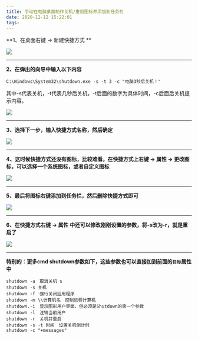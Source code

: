 ```yaml
---
title: 手动在电脑桌面制作关机/重启图标并添加到任务栏
date: 2020-12-12 15:22:01
tags:
---
```


**1、在桌面右键 -> 新建快捷方式 **

![](/images/2020/12/12/28662000.png)

------------

**2、在弹出的向导中输入以下内容**

`C:\Windows\System32\shutdown.exe -s -t 3 -c "电脑3秒后关机！"`

其中-s代表关机，-t代表几秒后关机，-t后面的数字为具体时间，-c后面后关机提示内容。

![](/images/2020/12/12/28738000.png)


------------

**3、选择下一步，输入快捷方式名称，然后确定**

![](/images/2020/12/12/28835000.png)


------------

**4、这时候快捷方式还没有图标，比较难看。在快捷方式上右键 -> 属性 -> 更改图标，可以选择一个系统图标，或者自定义图标**

![](/images/2020/12/12/29250000.png)


------------

**5、最后将图标右键添加到任务栏，然后删除快捷方式即可**

![](/images/2020/12/12/29308000.png)


------------

**6、在快捷方式右键 -> 属性 中还可以修改刚刚设置的参数，将-s改为-r，就是重启了**

![](/images/2020/12/12/29341000.png)


------------

**特别的：更多cmd shutdown参数如下，这些参数也可以直接加到前面的`目标`属性中**
```shell
shutdown -a　取消关机 s 
shutdown -s 关机 
shutdown -f　强行关闭应用程序 
shutdown -m \\计算机名　控制远程计算机 
shutdown.-i　显示图形用户界面，但必须是Shutdown的第一个参数 
shutdown -l　注销当前用户 
shutdown -r　关机并重启 
shutdown -s -t 时间　设置关机倒计时 
shutdown -c "+messages"
```